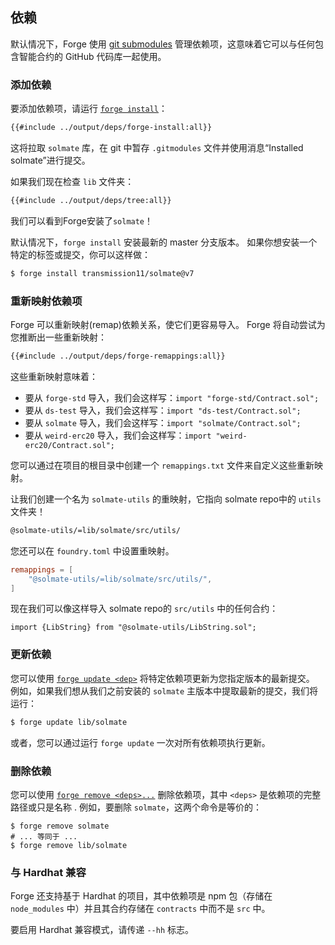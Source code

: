 ## 依赖

默认情况下，Forge 使用 [git submodules](https://git-scm.com/book/en/v2/Git-Tools-Submodules) 管理依赖项，这意味着它可以与任何包含智能合约的 GitHub 代码库一起使用。

### 添加依赖

要添加依赖项，请运行 [`forge install`](../reference/forge/forge-install.md)：

```sh
{{#include ../output/deps/forge-install:all}}
```

这将拉取 `solmate` 库，在 git 中暂存 `.gitmodules` 文件并使用消息“Installed solmate”进行提交。

如果我们现在检查 `lib` 文件夹：

```sh
{{#include ../output/deps/tree:all}}
```

我们可以看到Forge安装了`solmate`！

默认情况下，`forge install` 安装最新的 master 分支版本。 如果你想安装一个特定的标签或提交，你可以这样做：

```sh
$ forge install transmission11/solmate@v7
```

### 重新映射依赖项

Forge 可以重新映射(remap)依赖关系，使它们更容易导入。 Forge 将自动尝试为您推断出一些重新映射：

```sh
{{#include ../output/deps/forge-remappings:all}}
```

这些重新映射意味着：

- 要从 `forge-std` 导入，我们会这样写：`import "forge-std/Contract.sol";`
- 要从 `ds-test` 导入，我们会这样写：`import "ds-test/Contract.sol";`
- 要从 `solmate` 导入，我们会这样写：`import "solmate/Contract.sol";`
- 要从 `weird-erc20` 导入，我们会这样写：`import "weird-erc20/Contract.sol";`

您可以通过在项目的根目录中创建一个 `remappings.txt` 文件来自定义这些重新映射。

让我们创建一个名为 `solmate-utils` 的重映射，它指向 solmate repo中的 `utils` 文件夹！

```sh
@solmate-utils/=lib/solmate/src/utils/
```

您还可以在 `foundry.toml` 中设置重映射。

```toml
remappings = [
    "@solmate-utils/=lib/solmate/src/utils/",
]
```

现在我们可以像这样导入 solmate repo的 `src/utils` 中的任何合约：

```solidity
import {LibString} from "@solmate-utils/LibString.sol";
```

### 更新依赖

您可以使用 [`forge update <dep>`](../reference/forge/forge-update.md) 将特定依赖项更新为您指定版本的最新提交。 例如，如果我们想从我们之前安装的 `solmate` 主版本中提取最新的提交，我们将运行：

```sh
$ forge update lib/solmate
```

或者，您可以通过运行 `forge update` 一次对所有依赖项执行更新。

### 删除依赖

您可以使用 [`forge remove <deps>...`](../reference/forge/forge-remove.md) 删除依赖项，其中 `<deps>` 是依赖项的完整路径或只是名称 . 例如，要删除 `solmate`，这两个命令是等价的：

```ignore
$ forge remove solmate
# ... 等同于 ...
$ forge remove lib/solmate
```

### 与 Hardhat 兼容

Forge 还支持基于 Hardhat 的项目，其中依赖项是 npm 包（存储在 `node_modules` 中）并且其合约存储在 `contracts` 中而不是 `src` 中。

要启用 Hardhat 兼容模式，请传递 `--hh`  标志。